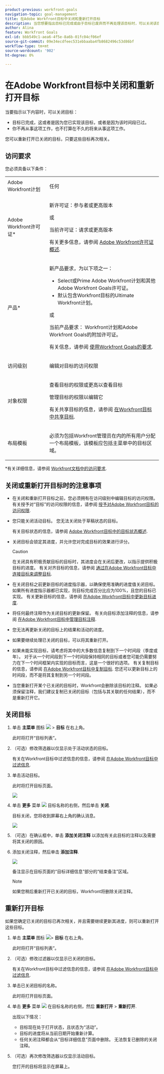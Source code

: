 ```yaml
---
product-previous: workfront-goals
navigation-topic: goal-management
title: 在Adobe Workfront目标中关闭和重新打开目标
description: 当您想要指出目标已完成或由于目标已废弃而不再处理该目标时，可以关闭该目标。
author: Alina
feature: Workfront Goals
exl-id: bbb549c1-aea6-4f5e-8a6b-01fc04cf06ef
source-git-commit: 09e34ecdfeec531ebbaaba4fb8682496c53d86bf
workflow-type: tm+mt
source-wordcount: '902'
ht-degree: 0%

---
```


# 在Adobe Workfront目标中关闭和重新打开目标

当要指示以下内容时，可以关闭目标：

* 目标已完成，这或者是因为您已实现该目标，或者是因为该时间段已过。
* 你不再从事这项工作，也不打算在不久的将来从事这项工作。

您可以重新打开已关闭的目标，只要这些目标再次相关。

## 访问要求

您必须具备以下条件：

<table style="table-layout:auto">
<col>
</col>
<col>
</col>
<tbody>
 <tr>
 <td role="rowheader">Adobe Workfront计划</td>
 <td>
 <p>任何</p>

</td>
 </tr>
 <tr>
 <td role="rowheader">Adobe Workfront许可证*</td>
 <td>
 <p>新许可证：参与者或更高版本</p>
 或
 <p>当前许可证：请求或更高版本</p> <p>有关更多信息，请参阅 <a href="../../administration-and-setup/add-users/access-levels-and-object-permissions/wf-licenses.md" class="MCXref xref">Adobe Workfront许可证概述</a>.</p> </td>
 </tr>
 <tr>
 <td role="rowheader">产品*</td>
 <td>
 <p> 新产品要求，为以下项之一： </p>
<ul>
<li>Select或Prime Adobe Workfront计划和其他Adobe Workfront Goals许可证。</li>
<li>默认包含Workfront目标的Ultimate Workfront计划。 </li></ul>
 <p>或</p>
 <p>当前产品要求： Workfront计划和Adobe Workfront Goals的附加许可证。 </p> <p>有关信息，请参阅 <a href="../../workfront-goals/goal-management/access-needed-for-wf-goals.md" class="MCXref xref">使用Workfront Goals的要求</a>. </p> </td>
 </tr>
 <td role="rowheader">访问级别</td>
 <td> <p>编辑对目标的访问权限</p> </td>
 </tr>
 <tr data-mc-conditions="">
 <td role="rowheader">对象权限</td>
 <td>
  <div>
  <p>查看目标的权限或更高以查看目标</p>
  <p>管理目标的权限以编辑它</p>
  <p>有关共享目标的信息，请参阅 <a href="../../workfront-goals/workfront-goals-settings/share-a-goal.md" class="MCXref xref">在Workfront目标中共享目标</a>. </p>
  </div> </td>
 </tr>
<tr>
   <td role="rowheader"><p>布局模板</p></td>
   <td> <p>必须为包括Workfront管理员在内的所有用户分配一个布局模板，该模板应包括主菜单中的目标区域。 </p>  
</td>
  </tr>
</tbody>
</table>

*有关详细信息，请参阅 [Workfront文档中的访问要求](/help/quicksilver/administration-and-setup/add-users/access-levels-and-object-permissions/access-level-requirements-in-documentation.md).

## 关闭或重新打开目标时的注意事项

* 在关闭和重新打开目标之前，您必须拥有在访问级别中编辑目标的访问权限。 有关授予对“目标”的访问权限的信息，请参阅 [授予对Adobe Workfront目标的访问权限](../../administration-and-setup/add-users/configure-and-grant-access/grant-access-goals.md).
* 您只能关闭活动目标。 您无法关闭处于草稿状态的目标。

  有关目标状态的信息，请参阅 [Adobe Workfront目标中的目标状态概述](../../workfront-goals/goal-management/goal-status-overview.md).

* 关闭目标会锁定其进度，并允许您对完成目标的效果进行评分。

  >[!CAUTION]
  >
  >在关闭具有积极贡献目标的目标时，其进度会在关闭后更改，以指示提供积极目标的进度。 有关对齐目标的信息，请参阅 [通过在Adobe Workfront目标中连接目标来调整目标](../../workfront-goals/goal-alignment/align-goals-by-connecting-them.md).

* 在关闭目标之前更新目标的进度指示器，以确保使用准确的进度值关闭目标。 如果所有进度指示器都已实现，则目标完成百分比应为100%，且您的目标已实现。 有关更新目标的信息，请参阅 [在Adobe Workfront目标中更新目标进度](../../workfront-goals/goal-review-and-workfront-goals-sections/check-in-goals.md).
* 将任何最终注释作为关闭目标的更新保留。 有关向目标添加注释的信息，请参阅 [在Adobe Workfront目标中管理目标注释](../../workfront-goals/goal-management/manage-goal-comments.md).
* 您无法再更新关闭的目标上的结果和活动的进度。
* 如果要继续处理已关闭的目标，可以将其重新打开。
* 如果未能实现目标，请考虑将其中的大多数信息复制到下一个时间段（季度或年）。 对于从一个时间段到下一个时间段保持相同的目标或者您可能仍需要努力在下一个时间框架内实现的目标而言，这是一个很好的选项。 有关复制目标的信息，请参阅 [在Adobe Workfront目标中复制目标](../../workfront-goals/goal-management/copy-goals.md). 您还可以更新目标上的时间段，而不是将其复制到另一个时间段。
* 当您重新打开某个已关闭的目标时，Workfront会删除该目标的注释。 如果必须保留注释，我们建议复制已关闭的目标（包括与其关联的任何结果），而不是重新打开它。


## 关闭目标

<!--
Closing goals differs depending on what environment you use. 

### Close goals in the Production environment

1. Click the **Main Menu** icon ![](assets/main-menu-icon.png) > **Goals** in the upper-right corner.

   (!-- Add this when Shell is available to all: or (if available), click the **Main Menu** icon ![Main menu icon](../goal-management/assets/three-line-main-menu-icon.png) in the upper-left corner)
   --)

   The Goal List opens. 

1. (Optional) Modify your filters to display only goals that are active.

   For information about filtering information in Workfront Goals, see [Filter information in Adobe Workfront Goals](../../workfront-goals/goal-management/filter-information-wf-goals.md). 

1. Click an active goal.

   The Goal Details panel displays on the right. 

1. (Optional and recommended) Click the **Updates** tab and add an update in the **Comment here** field about the reason you are closing the goal, then click **Post**. 

1. Click the **More icon** ![](assets/more-icon.png) to the right of the goal name, then click **Close** > **Close Goal**.

   This closes the goal and saves the current progress on the goal and its results and activities.

   >[!IMPORTANT]
   >
   >If the goal has contributing goals that are still active, the progress of the goal continues to update based on the progress of the aligned goals.
   >
   >
   >![](assets/closing-goals-with-active-aligned-goals-warning-350x71.png)   >
   >

1. (Optional) Modify your filters again to display only closed goals. The goals you closed display on the screen.
-->

1. 单击 **主菜单** 图标 ![](assets/main-menu-icon.png) > **目标** 在右上角。

   此时将打开“目标列表”。

   <!-- Add this when Shell is available to all: or (if available), click the **Main Menu** icon ![Main menu icon](../goal-management/assets/three-line-main-menu-icon.png) in the upper-left corner)
   -->

1. （可选）修改筛选器以仅显示处于活动状态的目标。

   有关在Workfront目标中过滤信息的信息，请参阅 [在Adobe Workfront目标中过滤信息](../goal-management/filter-information-wf-goals.md).
1. 单击活动目标。

   此时将打开目标页面。

   ![](assets/goal-page-unshimmed.png)
1. 单击 **更多** 菜单 ![](assets/more-icon.png) 目标名称的右侧，然后单击 **关闭**.

   目标关闭，您将收到屏幕右上角的确认消息。

   ![](assets/goal-close-confirmation-with-add-closing-notes-link.png)

1. （可选）在确认框中，单击 **添加关闭注释** 以添加有关此目标的注释以及需要将其关闭的原因。
1. 添加关闭注释，然后单击 **添加注释**.

   ![](assets/add-closing-notes-box-unshimmed.png)

   备注显示在目标页面的“目标详细信息”部分的“结束备注”区域。

   >[!NOTE]
   >
   >如果您稍后重新打开已关闭的目标，Workfront将删除关闭注释。


## 重新打开目标

如果您确定已关闭的目标已再次相关，并且需要继续更新其进度，则可以重新打开这些目标。

<!--
Reopening goals differs depending on what environment you use.

### Reopen goals in the Production environment

1. Click the **Main Menu** icon ![](assets/main-menu-icon.png) > **Goals** in the upper-right corner.

   (!-- Add this when Shell is available to all: or (if available), click the **Main Menu** icon ![Main menu icon](../goal-management/assets/three-line-main-menu-icon.png) in the upper-left corner)
   --)

   The Goal List opens. 

1. (Optional) Modify your filters to display only goals that are closed.

   For information about filtering information in Workfront Goals, see [Filter information in Adobe Workfront Goals](../../workfront-goals/goal-management/filter-information-wf-goals.md).


1. Click a closed goal.

   This opens the Goal Details panel on the right. 

1. Click the **More icon** ![](assets/more-icon.png) to the right of the goal name, then click **Reopen** > **Reopen**.

   This reopens the goal and places it in a status of Active. The progress of the goal is recalculated starting with the current date. 

1. (Optional) Modify your filters again to display only active goals. The goals you opened display on the screen.

-->

1. 单击 **主菜单** 图标 ![](assets/main-menu-icon.png)> **目标** 在右上角。

   此时将打开“目标列表”。

   <!-- Add this when Shell is available to all: or (if available), click the **Main Menu** icon ![Main menu icon](../goal-management/assets/three-line-main-menu-icon.png) in the upper-left corner)
   -->

1. （可选）修改过滤器以仅显示已关闭的目标。

   有关在Workfront目标中过滤信息的信息，请参阅 [在Adobe Workfront目标中过滤信息](../goal-management/filter-information-wf-goals.md).
1. 单击已关闭目标的名称。

   此时将打开目标页面。
1. 单击 **更多** 菜单 ![](assets/more-icon.png) 在目标名称的右侧，然后 **重新打开** > **重新打开**.

   出现以下情况：
   * 目标现在处于打开状态，且状态为“活动”。
   * 目标的进度将从当前日期开始重新计算。
   * 任何关闭注释都会从“目标详细信息”页面中删除。 无法恢复已删除的关闭注释。

1. （可选）再次修改筛选器以仅显示活动目标。

   您打开的目标将显示在屏幕上。

